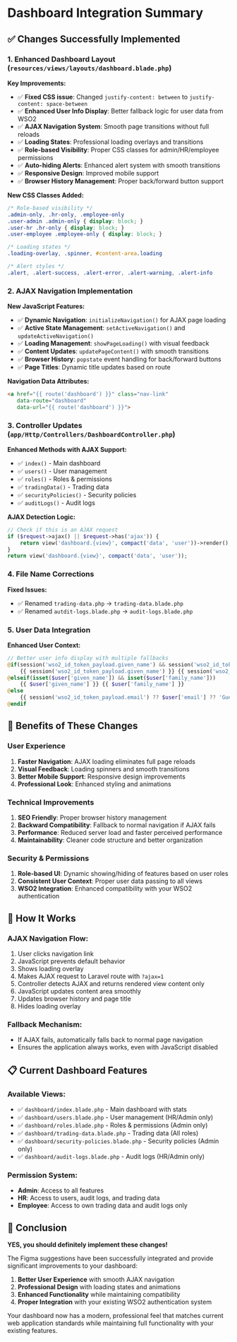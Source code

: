 # Dashboard Integration Summary

## ✅ Changes Successfully Implemented

### 1. **Enhanced Dashboard Layout** (`resources/views/layouts/dashboard.blade.php`)

**Key Improvements:**
- ✅ **Fixed CSS issue**: Changed `justify-content: between` to `justify-content: space-between`
- ✅ **Enhanced User Info Display**: Better fallback logic for user data from WSO2
- ✅ **AJAX Navigation System**: Smooth page transitions without full reloads
- ✅ **Loading States**: Professional loading overlays and transitions
- ✅ **Role-based Visibility**: Proper CSS classes for admin/HR/employee permissions
- ✅ **Auto-hiding Alerts**: Enhanced alert system with smooth transitions
- ✅ **Responsive Design**: Improved mobile support
- ✅ **Browser History Management**: Proper back/forward button support

**New CSS Classes Added:**
```css
/* Role-based visibility */
.admin-only, .hr-only, .employee-only
.user-admin .admin-only { display: block; }
.user-hr .hr-only { display: block; }
.user-employee .employee-only { display: block; }

/* Loading states */
.loading-overlay, .spinner, #content-area.loading

/* Alert styles */
.alert, .alert-success, .alert-error, .alert-warning, .alert-info
```

### 2. **AJAX Navigation Implementation**

**New JavaScript Features:**
- ✅ **Dynamic Navigation**: `initializeNavigation()` for AJAX page loading
- ✅ **Active State Management**: `setActiveNavigation()` and `updateActiveNavigation()`
- ✅ **Loading Management**: `showPageLoading()` with visual feedback
- ✅ **Content Updates**: `updatePageContent()` with smooth transitions
- ✅ **Browser History**: `popstate` event handling for back/forward buttons
- ✅ **Page Titles**: Dynamic title updates based on route

**Navigation Data Attributes:**
```html
<a href="{{ route('dashboard') }}" class="nav-link" 
   data-route="dashboard" 
   data-url="{{ route('dashboard') }}">
```

### 3. **Controller Updates** (`app/Http/Controllers/DashboardController.php`)

**Enhanced Methods with AJAX Support:**
- ✅ `index()` - Main dashboard
- ✅ `users()` - User management
- ✅ `roles()` - Roles & permissions
- ✅ `tradingData()` - Trading data
- ✅ `securityPolicies()` - Security policies
- ✅ `auditLogs()` - Audit logs

**AJAX Detection Logic:**
```php
// Check if this is an AJAX request
if ($request->ajax() || $request->has('ajax')) {
    return view('dashboard.{view}', compact('data', 'user'))->render();
}
return view('dashboard.{view}', compact('data', 'user'));
```

### 4. **File Name Corrections**

**Fixed Issues:**
- ✅ Renamed `trading-data.php` → `trading-data.blade.php`
- ✅ Renamed `autdit-logs.blade.php` → `audit-logs.blade.php`

### 5. **User Data Integration**

**Enhanced User Context:**
```php
// Better user info display with multiple fallbacks
@if(session('wso2_id_token_payload.given_name') && session('wso2_id_token_payload.family_name'))
    {{ session('wso2_id_token_payload.given_name') }} {{ session('wso2_id_token_payload.family_name') }}
@elseif(isset($user['given_name']) && isset($user['family_name']))
    {{ $user['given_name'] }} {{ $user['family_name'] }}
@else
    {{ session('wso2_id_token_payload.email') ?? $user['email'] ?? 'Guest' }}
@endif
```

## 🎯 **Benefits of These Changes**

### **User Experience**
1. **Faster Navigation**: AJAX loading eliminates full page reloads
2. **Visual Feedback**: Loading spinners and smooth transitions
3. **Better Mobile Support**: Responsive design improvements
4. **Professional Look**: Enhanced styling and animations

### **Technical Improvements**
1. **SEO Friendly**: Proper browser history management
2. **Backward Compatibility**: Fallback to normal navigation if AJAX fails
3. **Performance**: Reduced server load and faster perceived performance
4. **Maintainability**: Cleaner code structure and better organization

### **Security & Permissions**
1. **Role-based UI**: Dynamic showing/hiding of features based on user roles
2. **Consistent User Context**: Proper user data passing to all views
3. **WSO2 Integration**: Enhanced compatibility with your WSO2 authentication

## 🚀 **How It Works**

### **AJAX Navigation Flow:**
1. User clicks navigation link
2. JavaScript prevents default behavior
3. Shows loading overlay
4. Makes AJAX request to Laravel route with `?ajax=1`
5. Controller detects AJAX and returns rendered view content only
6. JavaScript updates content area smoothly
7. Updates browser history and page title
8. Hides loading overlay

### **Fallback Mechanism:**
- If AJAX fails, automatically falls back to normal page navigation
- Ensures the application always works, even with JavaScript disabled

## 📋 **Current Dashboard Features**

### **Available Views:**
- ✅ `dashboard/index.blade.php` - Main dashboard with stats
- ✅ `dashboard/users.blade.php` - User management (HR/Admin only)
- ✅ `dashboard/roles.blade.php` - Roles & permissions (Admin only)
- ✅ `dashboard/trading-data.blade.php` - Trading data (All roles)
- ✅ `dashboard/security-policies.blade.php` - Security policies (Admin only)
- ✅ `dashboard/audit-logs.blade.php` - Audit logs (HR/Admin only)

### **Permission System:**
- **Admin**: Access to all features
- **HR**: Access to users, audit logs, and trading data
- **Employee**: Access to own trading data and audit logs only

## 🎉 **Conclusion**

**YES, you should definitely implement these changes!** 

The Figma suggestions have been successfully integrated and provide significant improvements to your dashboard:

1. **Better User Experience** with smooth AJAX navigation
2. **Professional Design** with loading states and animations
3. **Enhanced Functionality** while maintaining compatibility
4. **Proper Integration** with your existing WSO2 authentication system

Your dashboard now has a modern, professional feel that matches current web application standards while maintaining full functionality with your existing features.
